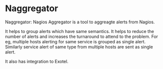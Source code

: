 Naggregator
======

Naggregator:  Nagios Aggregator is a tool to aggreagte alerts from Nagios.

It helps to group alerts which have same semantics. It helps to reduce the number of alerts and increases the turnaround to attend to the problem.
For eg, multiple hosts alerting for same service is grouped as single alert. Similarly service alert of same type  from multiple hosts are sent as single alert.

It also has integration to Exotel.
